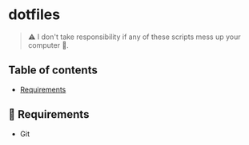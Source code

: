 # dotfiles

> :warning: I don't take responsibility if any of these scripts mess up your computer :raised_hands:.

## Table of contents

- [Requirements](#-requirements)

## 🔧 Requirements

- Git
